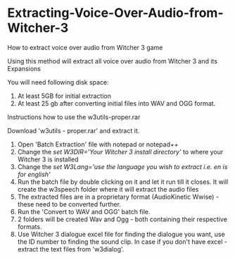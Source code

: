 # Extracting-Voice-Over-Audio-from-Witcher-3
How to extract voice over audio from Witcher 3 game

Using this method will extract all voice over audio from Witcher 3 and its Expansions

You will need following disk space:
1. At least 5GB for initial extraction
2. At least 25 gb after converting initial files into WAV and OGG format.

Instructions how to use the w3utils-proper.rar

Download 'w3utils - proper.rar' and extract it.

1. Open 'Batch Extraction' file with notepad or notepad++
2. Change the *set W3DIR='Your Witcher 3 install directory'* to where your Witcher 3 is installed
3. Change the *set W3Lang='use the language you wish to extract i.e. en is for english'*
4. Run the batch file by double clicking on it and let it run till it closes. It will create the w3speech folder where it will extract the audio files
5. The extracted files are in a proprietary format (AudioKinetic Wwise) - these need to be converted further.
6. Run the 'Convert to WAV and OGG' batch file.
7. 2 folders will be created Wav and Ogg - both containing their respective formats.
8. Use Witcher 3 dialogue excel file for finding the dialogue you want, use the ID number to finding the sound clip. In case if you don't have excel - extract the text files from 'w3dialog'.

